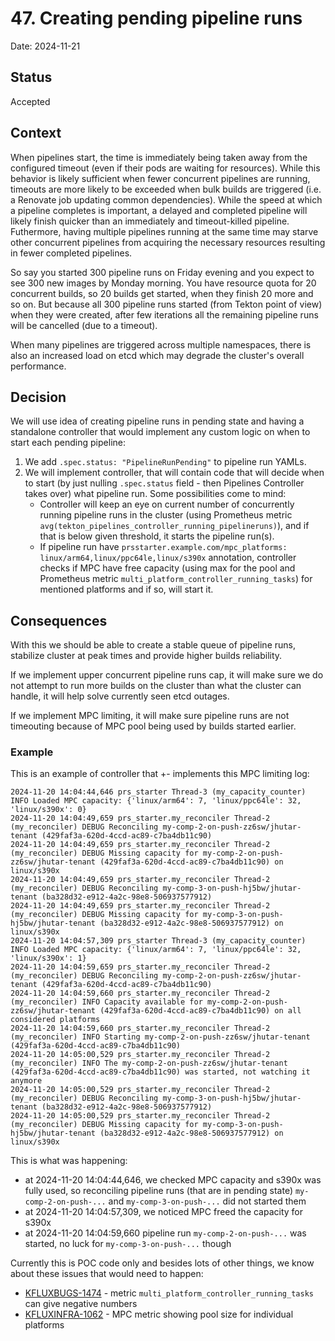 # 47. Creating pending pipeline runs

Date: 2024-11-21

## Status

Accepted

## Context

When pipelines start, the time is immediately being taken away from the configured timeout (even if their pods are waiting for resources). While this behavior is likely sufficient when fewer concurrent pipelines are running, timeouts are more likely to be exceeded when bulk builds are triggered (i.e. a Renovate job updating common dependencies). While the speed at which a pipeline completes is important, a delayed and completed pipeline will likely finish quicker than an immediately and timeout-killed pipeline. Futhermore, having multiple pipelines running at the same time may starve other concurrent pipelines from acquiring the necessary resources resulting in fewer completed pipelines.

So say you started 300 pipeline runs on Friday evening and you expect to see 300 new images by Monday morning.
You have resource quota for 20 concurrent builds, so 20 builds get started, when they finish 20 more and so on.
But because all 300 pipeline runs started (from Tekton point of view) when they were created, after few iterations all the remaining pipeline runs will be cancelled (due to a timeout).

When many pipelines are triggered across multiple namespaces, there is also an increased load on etcd which may degrade the cluster's overall performance.

## Decision

We will use idea of creating pipeline runs in pending state and having a standalone controller that would implement any custom logic on when to start each pending pipeline:

1. We add `.spec.status: "PipelineRunPending"` to pipeline run YAMLs.
2. We will implement controller, that will contain code that will decide when to start (by just nulling `.spec.status` field - then Pipelines Controller takes over) what pipeline run. Some possibilities come to mind:
   * Controller will keep an eye on current number of concurrently running pipeline runs in the cluster (using Prometheus metric `avg(tekton_pipelines_controller_running_pipelineruns)`), and if that is below given threshold, it starts the pipeline run(s).
   * If pipeline run have `prsstarter.example.com/mpc_platforms: linux/arm64,linux/ppc64le,linux/s390x` annotation, controller checks if MPC have free capacity (using max for the pool and Prometheus metric `multi_platform_controller_running_tasks`) for mentioned platforms and if so, will start it.

## Consequences

With this we should be able to create a stable queue of pipeline runs, stabilize cluster at peak times and provide higher builds reliability.

If we implement upper concurrent pipeline runs cap, it will make sure we do not attempt to run more builds on the cluster than what the cluster can handle, it will help solve currently seen etcd outages.

If we implement MPC limiting, it will make sure pipeline runs are not timeouting because of MPC pool being used by builds started earlier.

### Example

This is an example of controller that +- implements this MPC limiting log:

```
2024-11-20 14:04:44,646 prs_starter Thread-3 (my_capacity_counter) INFO Loaded MPC capacity: {'linux/arm64': 7, 'linux/ppc64le': 32, 'linux/s390x': 0}
2024-11-20 14:04:49,659 prs_starter.my_reconciler Thread-2 (my_reconciler) DEBUG Reconciling my-comp-2-on-push-zz6sw/jhutar-tenant (429faf3a-620d-4ccd-ac89-c7ba4db11c90)
2024-11-20 14:04:49,659 prs_starter.my_reconciler Thread-2 (my_reconciler) DEBUG Missing capacity for my-comp-2-on-push-zz6sw/jhutar-tenant (429faf3a-620d-4ccd-ac89-c7ba4db11c90) on linux/s390x
2024-11-20 14:04:49,659 prs_starter.my_reconciler Thread-2 (my_reconciler) DEBUG Reconciling my-comp-3-on-push-hj5bw/jhutar-tenant (ba328d32-e912-4a2c-98e8-506937577912)
2024-11-20 14:04:49,659 prs_starter.my_reconciler Thread-2 (my_reconciler) DEBUG Missing capacity for my-comp-3-on-push-hj5bw/jhutar-tenant (ba328d32-e912-4a2c-98e8-506937577912) on linux/s390x
2024-11-20 14:04:57,309 prs_starter Thread-3 (my_capacity_counter) INFO Loaded MPC capacity: {'linux/arm64': 7, 'linux/ppc64le': 32, 'linux/s390x': 1}
2024-11-20 14:04:59,659 prs_starter.my_reconciler Thread-2 (my_reconciler) DEBUG Reconciling my-comp-2-on-push-zz6sw/jhutar-tenant (429faf3a-620d-4ccd-ac89-c7ba4db11c90)
2024-11-20 14:04:59,660 prs_starter.my_reconciler Thread-2 (my_reconciler) INFO Capacity available for my-comp-2-on-push-zz6sw/jhutar-tenant (429faf3a-620d-4ccd-ac89-c7ba4db11c90) on all considered platforms
2024-11-20 14:04:59,660 prs_starter.my_reconciler Thread-2 (my_reconciler) INFO Starting my-comp-2-on-push-zz6sw/jhutar-tenant (429faf3a-620d-4ccd-ac89-c7ba4db11c90)
2024-11-20 14:05:00,529 prs_starter.my_reconciler Thread-2 (my_reconciler) INFO The my-comp-2-on-push-zz6sw/jhutar-tenant (429faf3a-620d-4ccd-ac89-c7ba4db11c90) was started, not watching it anymore
2024-11-20 14:05:00,529 prs_starter.my_reconciler Thread-2 (my_reconciler) DEBUG Reconciling my-comp-3-on-push-hj5bw/jhutar-tenant (ba328d32-e912-4a2c-98e8-506937577912)
2024-11-20 14:05:00,529 prs_starter.my_reconciler Thread-2 (my_reconciler) DEBUG Missing capacity for my-comp-3-on-push-hj5bw/jhutar-tenant (ba328d32-e912-4a2c-98e8-506937577912) on linux/s390x
```

This is what was happening:

* at 2024-11-20 14:04:44,646, we checked MPC capacity and s390x was fully used, so reconciling pipeline runs (that are in pending state) `my-comp-2-on-push-...` and `my-comp-3-on-push-...` did not started them
* at 2024-11-20 14:04:57,309, we noticed MPC freed the capacity for s390x
* at 2024-11-20 14:04:59,660 pipeline run `my-comp-2-on-push-...` was started, no luck for `my-comp-3-on-push-...` though

Currently this is POC code only and besides lots of other things, we know about these issues that would need to happen:

* [KFLUXBUGS-1474](https://issues.redhat.com/browse/KFLUXBUGS-1474) - metric `multi_platform_controller_running_tasks` can give negative numbers
* [KFLUXINFRA-1062](https://issues.redhat.com/browse/KFLUXINFRA-1062) - MPC metric showing pool size for individual platforms
